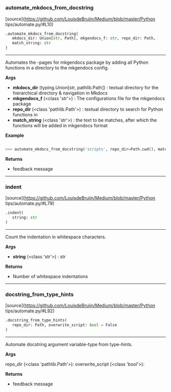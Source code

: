 #


### automate_mkdocs_from_docstring
[source](https://github.com/LouisdeBruijn/Medium/blob/master/Python tips/automate.py/#L10)
```python
.automate_mkdocs_from_docstring(
   mkdocs_dir: Union[str, Path], mkgendocs_f: str, repo_dir: Path,
   match_string: str
)
```

---
Automates the -pages for mkgendocs package by adding all Python functions in a directory to the mkgendocs config.


**Args**

* **mkdocs_dir** (typing.Union[str, pathlib.Path]) : textual directory for the hierarchical directory & navigation in Mkdocs
* **mkgendocs_f** (<class 'str'>) : The configurations file for the mkgendocs package
* **repo_dir** (<class 'pathlib.Path'>) : textual directory to search for Python functions in
* **match_string** (<class 'str'>) : the text to be matches, after which the functions will be added in mkgendocs format


**Example**


```python

>>> automate_mkdocs_from_docstring('scripts', repo_dir=Path.cwd(), match_string='pages:')

```

**Returns**

* feedback message


----


### indent
[source](https://github.com/LouisdeBruijn/Medium/blob/master/Python tips/automate.py/#L79)
```python
.indent(
   string: str
)
```

---
Count the indentation in whitespace characters.


**Args**

* **string** (<class 'str'>) : str


**Returns**

* Number of whitespace indentations


----


### docstring_from_type_hints
[source](https://github.com/LouisdeBruijn/Medium/blob/master/Python tips/automate.py/#L92)
```python
.docstring_from_type_hints(
   repo_dir: Path, overwrite_script: bool = False
)
```

---
Automate docstring argument variable-type from type-hints.


**Args**


repo_dir (<class 'pathlib.Path'>):
overwrite_script (<class 'bool'>):


**Returns**

* feedback message

